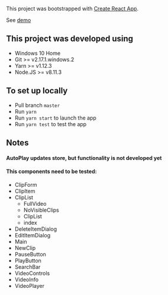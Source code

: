 This project was bootstrapped with [Create React App](https://github.com/facebook/create-react-app).

See [demo](http://ogomez93.github.io/react_video_slicer)

## This project was developed using

- Windows 10 Home
- Git >= v2.17.1.windows.2
- Yarn >= v1.12.3
- Node.JS >= v8.11.3

## To set up locally

- Pull branch `master`
- Run `yarn`
- Run `yarn start` to launch the app
- Run `yarn test` to test the app

## Notes

#### AutoPlay updates store, but functionality is not developed yet

#### This components need to be tested:
- ClipForm
- ClipItem
- ClipList
  - FullVideo
  - NoVisibleClips
  - ClipList
  - index
- DeleteItemDialog
- EditItemDialog
- Main
- NewClip
- PauseButton
- PlayButton
- SearchBar
- VideoControls
- VideoInfo
- VideoPlayer 
